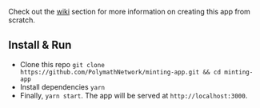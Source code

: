 Check out the [wiki](https://github.com/PolymathNetwork/permissions/wiki) section for more information on creating this app from scratch.

## Install & Run

- Clone this repo `git clone https://github.com/PolymathNetwork/minting-app.git && cd minting-app`
- Install dependencies `yarn`
- Finally, `yarn start`. The app will be served at `http://localhost:3000`.
